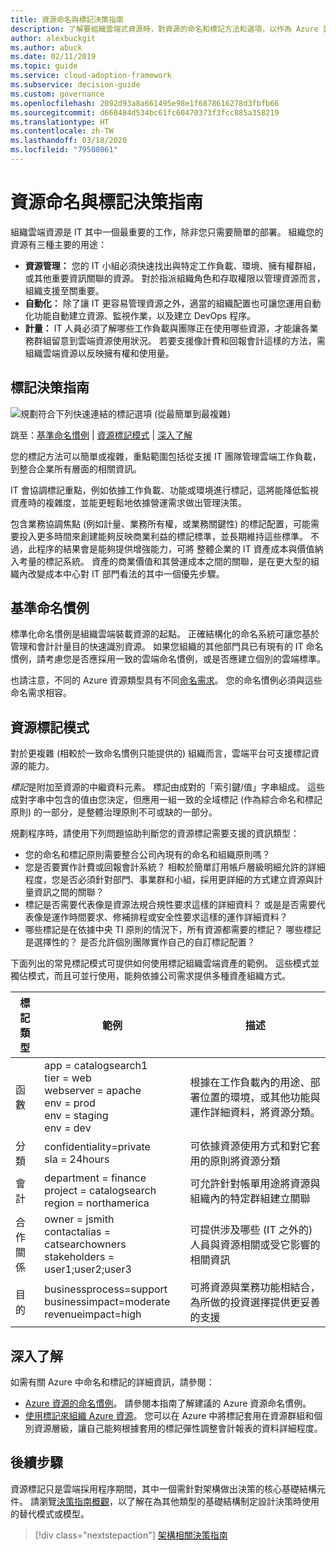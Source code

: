 ```yaml
---
title: 資源命名與標記決策指南
description: 了解要組織雲端式資源時，對資源的命名和標記方法和選項，以作為 Azure 雲端採用架構的一部分。
author: alexbuckgit
ms.author: abuck
ms.date: 02/11/2019
ms.topic: guide
ms.service: cloud-adoption-framework
ms.subservice: decision-guide
ms.custom: governance
ms.openlocfilehash: 2092d93a8a661495e98e1f6878616278d3fbfb66
ms.sourcegitcommit: d660484d534bc61fc60470373f3fcc885a358219
ms.translationtype: HT
ms.contentlocale: zh-TW
ms.lasthandoff: 03/18/2020
ms.locfileid: "79508061"
---
```

<!-- cSpell:ignore catalogsearch northamerica jsmith contactalias catsearchowners businessprocess businessimpact revenueimpact -->

# <a name="resource-naming-and-tagging-decision-guide"></a>資源命名與標記決策指南

組織雲端資源是 IT 其中一個最重要的工作，除非您只需要簡單的部署。 組織您的資源有三種主要的用途：

- **資源管理：** 您的 IT 小組必須快速找出與特定工作負載、環境、擁有權群組，或其他重要資訊關聯的資源。 對於指派組織角色和存取權限以管理資源而言，組織支援至關重要。
- **自動化：** 除了讓 IT 更容易管理資源之外，適當的組織配置也可讓您運用自動化功能自動建立資源、監視作業，以及建立 DevOps 程序。
- **計量：** IT 人員必須了解哪些工作負載與團隊正在使用哪些資源，才能讓各業務群組留意到雲端資源使用狀況。 若要支援像計費和回報會計這樣的方法，需組織雲端資源以反映擁有權和使用量。

## <a name="tagging-decision-guide"></a>標記決策指南

![規劃符合下列快速連結的標記選項 (從最簡單到最複雜)](../../_images/decision-guides/decision-guide-resource-tagging.png)

跳至：[基準命名慣例](#baseline-naming-conventions) | [資源標記模式](#resource-tagging-patterns) | [深入了解](#learn-more)

您的標記方法可以簡單或複雜，重點範圍包括從支援 IT 團隊管理雲端工作負載，到整合企業所有層面的相關資訊。

IT 會協調標記重點，例如依據工作負載、功能或環境進行標記，這將能降低監視資產時的複雜度，並能更輕鬆地依據營運需求做出管理決策。

包含業務協調焦點 (例如計量、業務所有權，或業務關鍵性) 的標記配置，可能需要投入更多時間來創建能夠反映商業利益的標記標準，並長期維持這些標準。 不過，此程序的結果會是能夠提供增強能力，可將 整體企業的 IT 資產成本與價值納入考量的標記系統。 資產的商業價值和其營運成本之間的關聯，是在更大型的組織內改變成本中心對 IT 部門看法的其中一個優先步驟。

## <a name="baseline-naming-conventions"></a>基準命名慣例

標準化命名慣例是組織雲端裝載資源的起點。 正確結構化的命名系統可讓您基於管理和會計計量目的快速識別資源。 如果您組織的其他部門具已有現有的 IT 命名慣例，請考慮您是否應採用一致的雲端命名慣例，或是否應建立個別的雲端標準。

也請注意，不同的 Azure 資源類型具有不同[命名需求](../../ready/azure-best-practices/naming-and-tagging.md)。 您的命名慣例必須與這些命名需求相容。

## <a name="resource-tagging-patterns"></a>資源標記模式

對於更複雜 (相較於一致命名慣例只能提供的) 組織而言，雲端平台可支援標記資源的能力。

*標記*是附加至資源的中繼資料元素。 標記由成對的「索引鍵/值」字串組成。 這些成對字串中包含的值由您決定，但應用一組一致的全域標記 (作為綜合命名和標記原則) 的一部分，是整體治理原則不可或缺的一部分。

規劃程序時，請使用下列問題協助判斷您的資源標記需要支援的資訊類型：

- 您的命名和標記原則需要整合公司內現有的命名和組織原則嗎？
- 您是否要實作計費或回報會計系統？ 相較於簡單訂用帳戶層級明細允許的詳細程度，您是否必須針對部門、事業群和小組，採用更詳細的方式建立資源與計量資訊之間的關聯？
- 標記是否需要代表像是資源法規合規性要求這樣的詳細資料？ 或是是否需要代表像是運作時間要求、修補排程或安全性要求這樣的運作詳細資料？
- 哪些標記是在依據中央 TI 原則的情況下，所有資源都需要的標記？ 哪些標記是選擇性的？ 是否允許個別團隊實作自己的自訂標記配置？

下面列出的常見標記模式可提供如何使用標記組織雲端資產的範例。 這些模式並獨佔模式，而且可並行使用，能夠依據公司需求提供多種資產組織方式。

<!-- markdownlint-disable MD033 -->

| 標記類型 | 範例 | 描述 |
|-----|-----|-----|
| 函數            | app = catalogsearch1 <br/>tier = web <br/>webserver = apache<br/>env = prod <br/>env = staging <br/>env = dev                 | 根據在工作負載內的用途、部署位置的環境，或其他功能與運作詳細資料，將資源分類。                                 |
| 分類        | confidentiality=private<br/>sla = 24hours                                 | 可依據資源使用方式和對它套用的原則將資源分類                               |
| 會計            | department = finance <br/>project = catalogsearch <br/>region = northamerica | 可允許針對帳單用途將資源與組織內的特定群組建立關聯 |
| 合作關係           | owner = jsmith <br/>contactalias = catsearchowners<br/>stakeholders = user1;user2;user3<br/>                       | 可提供涉及哪些 (IT 之外的) 人員與資源相關或受它影響的相關資訊                      |
| 目的               | businessprocess=support<br/>businessimpact=moderate<br/>revenueimpact=high   | 可將資源與業務功能相結合，為所做的投資選擇提供更妥善的支援  |

<!-- markdownlint-enable MD033 -->

## <a name="learn-more"></a>深入了解

如需有關 Azure 中命名和標記的詳細資訊，請參閱：

- [Azure 資源的命名慣例](https://docs.microsoft.com/azure/architecture/best-practices/resource-naming)。 請參閱本指南了解建議的 Azure 資源命名慣例。
- [使用標記來組織 Azure 資源](https://docs.microsoft.com/azure/azure-resource-manager/resource-group-using-tags)。 您可以在 Azure 中將標記套用在資源群組和個別資源層級，讓自己能夠根據套用的標記彈性調整會計報表的資料詳細程度。

## <a name="next-steps"></a>後續步驟

資源標記只是雲端採用程序期間，其中一個需針對架構做出決策的核心基礎結構元件。 請瀏覽[決策指南概觀](../index.md)，以了解在為其他類型的基礎結構制定設計決策時使用的替代模式或模型。

> [!div class="nextstepaction"]
> [架構相關決策指南](../index.md)
